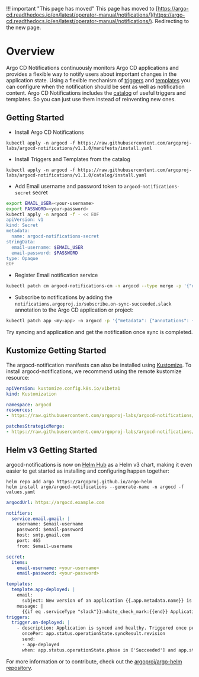 <meta http-equiv="refresh" content="1; url='https://argo-cd.readthedocs.io/en/latest/operator-manual/notifications/'" />

!!! important "This page has moved"
    This page has moved to [https://argo-cd.readthedocs.io/en/latest/operator-manual/notifications/](https://argo-cd.readthedocs.io/en/latest/operator-manual/notifications/). Redirecting to the new page.

# Overview

Argo CD Notifications continuously monitors Argo CD applications and provides a flexible way to notify
users about important changes in the application state. Using a flexible mechanism of
[triggers](./triggers.md) and [templates](./templates.md) you can configure when the notification should be sent as
well as notification content. Argo CD Notifications includes the [catalog](./catalog.md) of useful triggers and templates.
So you can just use them instead of reinventing new ones.

## Getting Started

* Install Argo CD Notifications

```
kubectl apply -n argocd -f https://raw.githubusercontent.com/argoproj-labs/argocd-notifications/v1.1.0/manifests/install.yaml
```

* Install Triggers and Templates from the catalog

```
kubectl apply -n argocd -f https://raw.githubusercontent.com/argoproj-labs/argocd-notifications/v1.1.0/catalog/install.yaml
```

* Add Email username and password token to `argocd-notifications-secret` secret

```bash
export EMAIL_USER=<your-username>
export PASSWORD=<your-password>
kubectl apply -n argocd -f - << EOF
apiVersion: v1
kind: Secret
metadata:
  name: argocd-notifications-secret
stringData:
  email-username: $EMAIL_USER
  email-password: $PASSWORD
type: Opaque
EOF
```

* Register Email notification service

```bash
kubectl patch cm argocd-notifications-cm -n argocd --type merge -p '{"data": {"service.email.gmail": "{ username: $email-username, password: $email-password, host: smtp.gmail.com, port: 465, from: $email-username }" }}'
```

* Subscribe to notifications by adding the `notifications.argoproj.io/subscribe.on-sync-succeeded.slack` annotation to the Argo CD application or project:

```bash
kubectl patch app <my-app> -n argocd -p '{"metadata": {"annotations": {"notifications.argoproj.io/subscribe.on-sync-succeeded.slack":"<my-channel>"}}}' --type merge
```

Try syncing and application and get the notification once sync is completed.

## Kustomize Getting Started

The argocd-notification manifests can also be installed using [Kustomize](https://kustomize.io/). To install
argocd-notifications, we recommend using the remote kustomize resource:

```yaml
apiVersion: kustomize.config.k8s.io/v1beta1
kind: Kustomization

namespace: argocd
resources:
- https://raw.githubusercontent.com/argoproj-labs/argocd-notifications/stable/manifests/install.yaml

patchesStrategicMerge:
- https://raw.githubusercontent.com/argoproj-labs/argocd-notifications/stable/catalog/install.yaml
```

## Helm v3 Getting Started

argocd-notifications is now on [Helm Hub](https://hub.helm.sh/charts/argo/argocd-notifications) as a Helm v3 chart, making it even easier to get started as
installing and configuring happen together:

```shell
helm repo add argo https://argoproj.github.io/argo-helm
helm install argo/argocd-notifications --generate-name -n argocd -f values.yaml
```

```yaml
argocdUrl: https://argocd.example.com

notifiers:
  service.email.gmail: |
    username: $email-username
    password: $email-password
    host: smtp.gmail.com
    port: 465
    from: $email-username

secret:
  items:
    email-username: <your-username>
    email-password: <your-password>

templates:
  template.app-deployed: |
    email:
      subject: New version of an application {{.app.metadata.name}} is up and running.
    message: |
      {{if eq .serviceType "slack"}}:white_check_mark:{{end}} Application {{.app.metadata.name}} is now running new version of deployments manifests.
triggers:
  trigger.on-deployed: |
    - description: Application is synced and healthy. Triggered once per commit.
      oncePer: app.status.operationState.syncResult.revision
      send:
      - app-deployed
      when: app.status.operationState.phase in ['Succeeded'] and app.status.health.status == 'Healthy'
```

For more information or to contribute, check out the [argoproj/argo-helm repository](https://github.com/argoproj/argo-helm/tree/master/charts/argocd-notifications).
